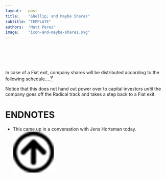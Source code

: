 ```yaml
---
layout:   post
title:    "&hellip; and Maybe Shares"
subtitle: "TEMPLATE"
authors:  "Matt Perez"
image:    "icon-and-maybe-shares.svg"
---
```


<div style="display:none;">
 <p>Shares could be part of a <span class="_paradigm">Radical</span> deal.</p>
</div>

<h1>&nbsp;</h1>
 <p><span calss='_quotespan'>In case of a <span class='_paradigm'>Fiat</span> exit, company shares will be distributed according to the following schedule&hellip;.</span><a href="#en01"><sup id="bm01">&hairsp;&nabla;&hairsp;</sup></a></p>
 <p>Notice that this does not hand out power over to capital investors <em>until</em> the company goes off the <span class="_paradigm">Radical</span> track and takes a step back to a <span class='_paradigm'>Fiat</span> exit.</p>

<h1 class="_section">ENDNOTES</h1>
 <ul>
  <li id="en01">
   <p class="_list-item">
    This came up in a conversation with Jens Hortsman today.
    <a class="_uparrow" href="#bm01"><img src="/assets/img/arrow-up-icon.png"></a>
   </p>
  </li>
 </ul>